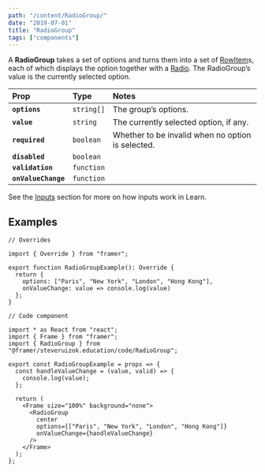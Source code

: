 ```yaml
---
path: "/content/RadioGroup/"
date: "2019-07-01"
title: "RadioGroup"
tags: ["components"]
---
```


A **RadioGroup** takes a set of options and turns them into a set of
[RowItem](https://framer-learn-docs.netlify.com/content/RowItem)s, each of which
displays the option together with a
[Radio](https://framer-learn-docs.netlify.com/content/Radio). The RadioGroup’s
value is the currently selected option.

| Prop                | Type       | Notes                                             |
| :------------------ | :--------- | :------------------------------------------------ |
| **`options`**       | `string[]` | The group’s options.                              |
| **`value`**         | `string`   | The currently selected option, if any.            |
| **`required`**      | `boolean`  | Whether to be invalid when no option is selected. |
| **`disabled`**      | `boolean`  |                                                   |
| **`validation`**    | `function` |                                                   |
| **`onValueChange`** | `function` |                                                   |

See the [Inputs](https://framer-learn-docs.netlify.com/content/Inputs/) section
for more on how inputs work in Learn.

## Examples

```tsx
// Overrides

import { Override } from "framer";

export function RadioGroupExample(): Override {
  return {
    options: ["Paris", "New York", "London", "Hong Kong"],
    onValueChange: value => console.log(value)
  };
}
```

```tsx
// Code component

import * as React from "react";
import { Frame } from "framer";
import { RadioGroup } from "@framer/steveruizok.education/code/RadioGroup";

export const RadioGroupExample = props => {
  const handleValueChange = (value, valid) => {
    console.log(value);
  };

  return (
    <Frame size="100%" background="none">
      <RadioGroup
        center
        options={["Paris", "New York", "London", "Hong Kong"]}
        onValueChange={handleValueChange}
      />
    </Frame>
  );
};
```
